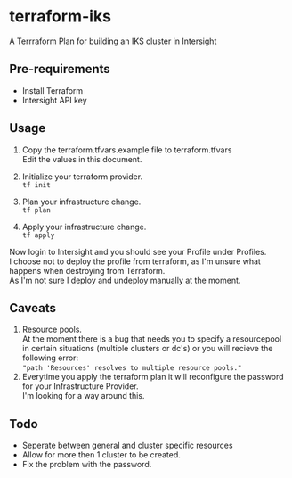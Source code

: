 # terraform-iks
A Terrraform Plan for building an IKS cluster in Intersight

## Pre-requirements
- Install Terraform
- Intersight API key

## Usage
1. Copy the terraform.tfvars.example file to terraform.tfvars  
   Edit the values in this document.

2. Initialize your terraform provider.  
`tf init`

3. Plan your infrastructure change.  
`tf plan`

4. Apply your infrastructure change.  
`tf apply`

Now login to Intersight and you should see your Profile under Profiles.  
I choose not to deploy the profile from terraform, as I'm unsure what happens when destroying from Terraform.  
As I'm not sure I deploy and undeploy manually at the moment.  

## Caveats
1. Resource pools.  
At the moment there is a bug that needs you to specify a resourcepool in certain situations (multiple clusters or dc's) or you will recieve the following error:  
`"path 'Resources' resolves to multiple resource pools."`  
2. Everytime you apply the terraform plan it will reconfigure the password for your Infrastructure Provider.  
I'm looking for a way around this.  

## Todo

- Seperate between general and cluster specific resources
- Allow for more then 1 cluster to be created.
- Fix the problem with the password.
